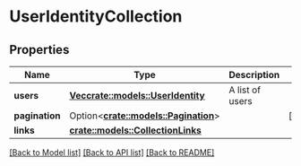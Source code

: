 # UserIdentityCollection

## Properties

Name | Type | Description | Notes
------------ | ------------- | ------------- | -------------
**users** | [**Vec<crate::models::UserIdentity>**](UserIdentity.md) | A list of users | 
**pagination** | Option<[**crate::models::Pagination**](Pagination.md)> |  | [optional]
**links** | [**crate::models::CollectionLinks**](CollectionLinks.md) |  | 

[[Back to Model list]](./README.md#documentation-for-models) [[Back to API list]](./README.md#documentation-for-api-endpoints) [[Back to README]](./README.md)


